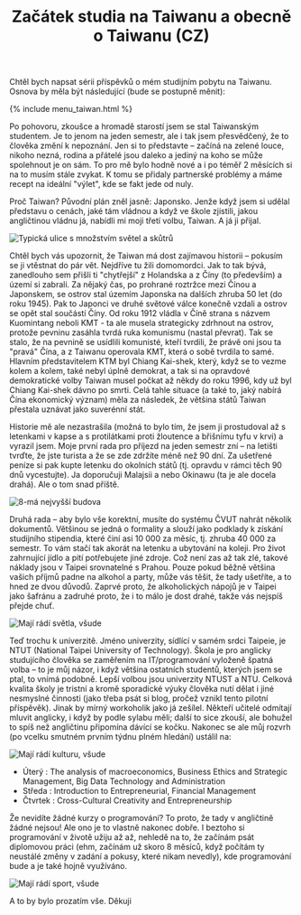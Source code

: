 ﻿---
layout: post
title: Začátek studia na Taiwanu a obecně o Taiwanu (CZ)
comments: true
---

Chtěl bych napsat sérii příspěvků o mém studijním pobytu na Taiwanu. Osnova by měla být následující (bude se postupně měnit):

{% include menu_taiwan.html %}

Po pohovoru, zkoušce a hromadě starostí jsem se stal Taiwanským studentem. Je to jenom na jeden semestr, ale i tak jsem přesvědčený, že to člověka změní k nepoznání. Jen si to představte – začíná na zelené louce, nikoho nezná, rodina a přátelé jsou daleko a jediný na koho se může spolehnout je on sám. To pro mě bylo hodně nové a i po téměř 2 měsících si na to musím stále zvykat. K tomu se přidaly partnerské problémy a máme recept na ideální "výlet", kde se fakt jede od nuly. 

Proč Taiwan? Původní plán zněl jasně: Japonsko. Jenže když jsem si udělal představu o cenách, jaké tám vládnou a když ve škole zjistili, jakou angličtinou vládnu já, nabídli mi moji třetí volbu, Taiwan. A já ji přijal.

<img src="{{ site.baseurl }}/images/Taiwan/01.JPG" alt="Typická ulice s množstvím světel a skůtrů" title="ulice v Taipei"/>

 Chtěl bych vás upozornit, že Taiwan má dost zajímavou historii – pokusím se ji vtěstnat do pár vět. Nejdříve tu žili domomordci. Jak to tak bývá, zanedlouho sem přišli ti "chytřejší" z Holandska a z Číny (to především) a území si zabrali. Za nějaký čas, po prohrané roztržce mezi Čínou a Japonskem, se ostrov stal územím Japonska na dalších zhruba 50 let (do roku 1945). Pak to Japonci ve druhé světové válce konečně vzdali a ostrov se opět stal součástí Číny. Od roku 1912 vládla v Číně strana s názvem Kuomintang neboli KMT - ta ale musela strategicky zdrhnout na ostrov, protože pevninu zasáhla tvrdá ruka komunismu (nastal převrat). Tak se stalo, že na pevnině se usídlili komunisté, kteří tvrdili, že právě oni jsou ta "pravá" Čína, a z Taiwanu operovala KMT, která o sobě tvrdila to samé. Hlavním představitelem KTM byl Chiang Kai-shek, který, když se to vezme kolem a kolem, také nebyl úplně demokrat, a tak si na opravdové demokratické volby Taiwan musel počkat až někdy do roku 1996, kdy už byl Chiang Kai-shek dávno po smrti. Celá tahle situace (a také to, jaký nabírá Čína ekonomický význam) měla za následek, že většina států Taiwan přestala uznávat jako suverénní stát. 

Historie mě ale nezastrašila (možná to bylo tím, že jsem ji prostudoval až s letenkami v kapse a s protilátkami proti žloutence a břišnímu tyfu v krvi) a vyrazil jsem. Moje první rada pro příjezd na jeden semestr zní – na letišti tvrďte, že jste turista a že se zde zdržíte méně než 90 dní. Za ušetřené peníze si pak kupte letenku do okolních států (tj. opravdu v rámci těch 90 dnů vycestujte). Ja doporučuji Malajsii a nebo Okinawu (ta je ale docela drahá). Ale o tom snad příště.

<img src="{{ site.baseurl }}/images/Taiwan/02.JPG" alt="8-má nejvyšší budova" title="Taipei 101"/> 

Druhá rada – aby bylo vše korektní, musíte do systému ČVUT nahrát několik dokumentů. Většinou se jedná o formality a slouží jako podklady k získání studijního stipendia, které činí asi 10 000 za měsíc, tj. zhruba 40 000 za semestr. To vám stačí tak akorát na letenku a ubytování na koleji. Pro život zahrnující jídlo a pití potřebujete jiné zdroje. Což není zas až tak zlé, takové náklady jsou v Taipei srovnatelné s Prahou. Pouze pokud běžně většina vašich příjmů padne na alkohol a party, může vás těšit, že tady ušetříte, a to hned ze dvou důvodů. Zaprvé proto, že alkoholických nápojů je v Taipei jako šafránu a zadruhé proto, že i to málo je dost drahé, takže vás nejspíš přejde chuť. 

<img src="{{ site.baseurl }}/images/Taiwan/03.JPG" alt="Mají rádí světla, všude" title="Hrad ze světel"/> 

Teď trochu k univerzitě. Jméno univerzity, sídlící v samém srdci Taipeie, je NTUT (National Taipei University of Technology). Škola je pro anglicky studujícího člověka se zaměřením na IT/programování vyloženě špatná volba – to je můj názor, i když většina ostatních studentů, kterých jsem se ptal, to vnímá podobně. Lepší volbou jsou univerzity NTUST a NTU. Celková kvalita školy je tristní a kromě sporadické výuky člověka nutí dělat i jiné nesmyslné činnosti (jako třeba psát si blog, pročež vznikl tento pilotní příspěvěk). Jinak by mírný workoholik jako já zešílel. Někteří učitelé odmítají mluvit anglicky, i když by podle sylabu měli; další to sice zkouší, ale bohužel to spíš než angličtinu připomína dávící se kočku. Nakonec se ale můj rozvrh (po vcelku smutném prvním týdnu plném hledání) ustálil na:

<img src="{{ site.baseurl }}/images/Taiwan/04.JPG" alt="Mají rádí kulturu, všude" title="Jezírko s ostrůvkem u jednoho chrámu"/> 

 - Úterý : The analysis of macroeconomics, Business Ethics and Strategic Management, Big Data Technology and Administration
 - Středa : Introduction to Entrepreneurial, Financial Management
 - Čtvrtek : Cross-Cultural Creativity and Entrepreneurship 

Že nevidíte žádné kurzy o programování? To proto, že tady v angličtině žádné nejsou! Ale ono je to vlastně nakonec dobře. I beztoho si programování v životě užiju až až, nehledě na to, že začínám psát diplomovou práci (ehm, začínám už skoro 8 měsíců, když počítám ty neustálé změny v zadání a pokusy, které nikam nevedly), kde programování bude a je také hojně využíváno.

<img src="{{ site.baseurl }}/images/Taiwan/05.JPG" alt="Mají rádí sport, všude" title="Běžecká trať před naší kolejí"/> 

 A to by bylo prozatím vše. Děkuji



















